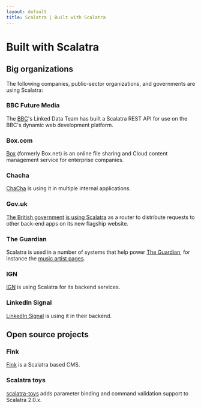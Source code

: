 ```yaml
---
layout: default
title: Scalatra | Built with Scalatra
---
```


<div class="page-header">
  <h1>Built with Scalatra</h1>
</div>

## Big organizations

The following companies, public-sector organizations, and governments are using Scalatra:

### BBC Future Media

The [BBC](http://www.bbc.co.uk)'s Linked Data Team has built a Scalatra REST API for use on the BBC's dynamic web development platform.

### Box.com

[Box](http://box.com) (formerly Box.net) is an online file sharing and Cloud content management service for enterprise companies.

### Chacha

[ChaCha](http://www.chacha.com/) is using it in multiple internal applications.

### Gov.uk

[The British government](http://www.gov.uk) [is using Scalatra](http://radar.oreilly.com/2012/01/with-govuk-british-government.html) as a router to distribute requests to other back-end apps on its new flagship website.

### The Guardian

Scalatra is used in a number of systems that help power [The Guardian](http:///www.guardian.co.uk/), for instance the [music artist pages](http://www.guardian.co.uk/info/developer-blog/2011/jun/23/internet).

### IGN

[IGN](http://www.ign.com) is using Scalatra for its backend services.

### LinkedIn Signal

[LinkedIn Signal](http://sna-projects.com/blog/2010/10/linkedin-signal-a-look-under-the-hood/) is using it in their backend.

## Open source projects

### Fink

[Fink](https://github.com/dozed/fink) is a Scalatra based CMS.

### Scalatra toys

[scalatra-toys](https://github.com/m20o/scalatra-toys) adds parameter binding
and command validation support to Scalatra 2.0.x.
